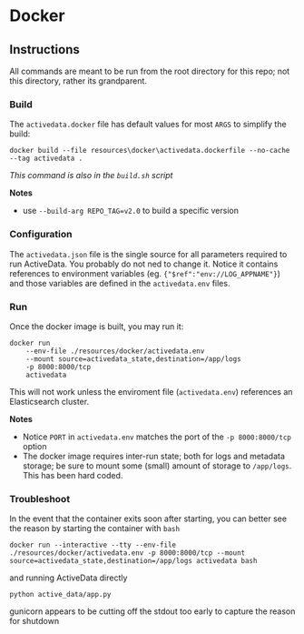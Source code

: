 # Docker

## Instructions

All commands are meant to be run from the root directory for this repo; not this directory, rather its grandparent.

### Build

The `activedata.docker` file has default values for most `ARGS` to simplify the build:

    docker build --file resources\docker\activedata.dockerfile --no-cache --tag activedata .

*This command is also in the `build.sh` script*

**Notes**

* use `--build-arg REPO_TAG=v2.0` to build a specific version

### Configuration

The `activedata.json` file is the single source for all parameters required to run ActiveData. You probably do not ned to change it. Notice it contains references to environment variables (eg. `{"$ref":"env://LOG_APPNAME"}`) and those variables are defined in the `activedata.env` files.

### Run

Once the docker image is built, you may run it:

    docker run 
        --env-file ./resources/docker/activedata.env 
        --mount source=activedata_state,destination=/app/logs 
        -p 8000:8000/tcp 
        activedata

This will not work unless the enviroment file (`activedata.env`) references an Elasticsearch cluster.

**Notes**

* Notice `PORT` in `activedata.env` matches the port of the `-p 8000:8000/tcp` option
* The docker image requires inter-run state; both for logs and metadata storage; be sure to mount some (small) amount of storage to `/app/logs`.  This has been hard coded.

### Troubleshoot

In the event that the container exits soon after starting, you can better see the reason by starting the container with `bash`

    docker run --interactive --tty --env-file ./resources/docker/activedata.env -p 8000:8000/tcp --mount source=activedata_state,destination=/app/logs activedata bash

and running ActiveData directly

    python active_data/app.py

gunicorn appears to be cutting off the stdout too early to capture the reason for shutdown
